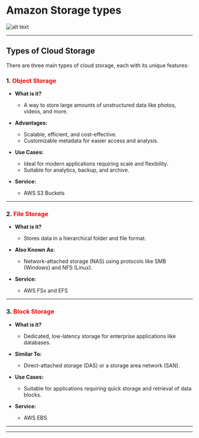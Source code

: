 # **Amazon Storage types**
![alt text](https://eadn-wc03-4064062.nxedge.io/cdn/wp-content/uploads/2020/08/type-of-storage-1.png)


-------

## Types of Cloud Storage

There are three main types of cloud storage, each with its unique features:

### 1.  <span style="color:RED">**Object Storage** </span>

- **What is it?** 
  - A way to store large amounts of unstructured data like photos, videos, and more.
  
- **Advantages:**
  - Scalable, efficient, and cost-effective.
  - Customizable metadata for easier access and analysis.
  
- **Use Cases:**
  - Ideal for modern applications requiring scale and flexibility.
  - Suitable for analytics, backup, and archive.

- **Service:**
    - AWS S3 Buckets
----------------------------
### 2. <span style="color:RED">**File Storage**</span>

- **What is it?**
  - Stores data in a hierarchical folder and file format.
  
- **Also Known As:**
  - Network-attached storage (NAS) using protocols like SMB (Windows) and NFS (Linux).

- **Service:**
    - AWS FSx and EFS
--------------------------------------
### 3. <span style="color:RED">**Block Storage**</span>

- **What is it?**
  - Dedicated, low-latency storage for enterprise applications like databases.
  
- **Similar To:**
  - Direct-attached storage (DAS) or a storage area network (SAN).
  
- **Use Cases:**
  - Suitable for applications requiring quick storage and retrieval of data blocks.

- **Service:**
    - AWS EBS 
----------------------------------------
------------------------------


